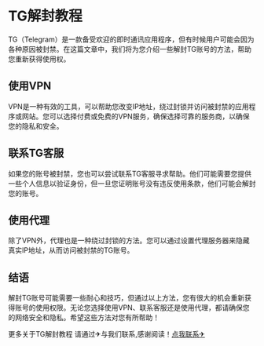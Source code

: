 # TG解封教程

TG（Telegram）是一款备受欢迎的即时通讯应用程序，但有时候用户可能会因为各种原因被封禁。在这篇文章中，我们将为您介绍一些解封TG账号的方法，帮助您重新获得使用权。

## 使用VPN

VPN是一种有效的工具，可以帮助您改变IP地址，绕过封锁并访问被封禁的应用程序或网站。您可以选择付费或免费的VPN服务，确保选择可靠的服务商，以确保您的隐私和安全。

## 联系TG客服

如果您的账号被封禁，您也可以尝试联系TG客服寻求帮助。他们可能需要您提供一些个人信息以验证身份，但一旦您证明账号没有违反使用条款，他们可能会解封您的账号。

## 使用代理

除了VPN外，代理也是一种绕过封锁的方法。您可以通过设置代理服务器来隐藏真实IP地址，从而访问被封禁的TG账号。

## 结语

解封TG账号可能需要一些耐心和技巧，但通过以上方法，您有很大的机会重新获得账号的使用权限。无论您选择使用VPN、联系客服还是使用代理，都请确保您的网络安全和隐私。希望这些方法对您有所帮助！

更多关于TG解封教程 请通过✈与我们联系,感谢阅读！[点我联系✈](https://www.k02.cc)